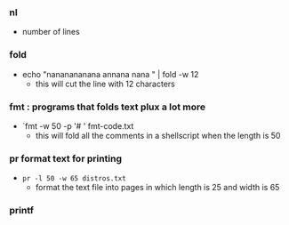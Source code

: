 
### nl
- number of lines

### fold
- echo "nananananana annana nana "  | fold -w 12
	- this will cut the line with 12 characters

### fmt : programs that folds text plux a lot more
- `fmt -w 50 -p '# ' fmt-code.txt
	- this will fold all the comments in a shellscript when the length is 50

### pr format text for printing
- `pr -l 50 -w 65 distros.txt`
	- format the text file into pages in which length is 25 and width is 65

### printf

